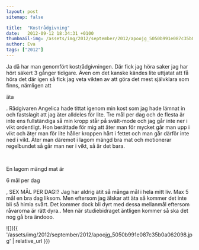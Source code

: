 ```yaml
---
layout: post
sitemap: false

title:  "Kostrådgivning"
date:   2012-09-12 18:34:31 +0100
thumbnail-img: /assets/img/2012/september/2012/apoojg_5050b991e087c35b0a062098.jpg
author: Eva
tags: ["2012"]
---
```


Ja då har man genomfört kostrådgivningen. Där fick jag höra saker jag har hört säkert 3 gånger tidigare. Även om det kanske kändes lite uttjatat att få höra det där igen så fick jag veta vikten av att göra det mest självklara som finns, nämligen att 

äta

. Rådgivaren Angelica hade tittat igenom min kost som jag hade lämnat in och fastslagit att jag äter alldeles för lite. Tre mål per dag och de flesta är inte ens fullständiga så min kropp står på svält-mode och jag går inte ner i vikt ordentligt. Hon berättade för mig att äter man för mycket går man upp i vikt och äter man för lite håller kroppen hårt i fettet och man går därför inte ned i vikt. Äter man däremot i lagom mängd bra mat och motionerar regelbundet så går man ner i vikt, så är det bara.




 




En lagom mängd mat är

 6 mål per dag

, SEX MÅL PER DAG!? Jag har aldrig ätit så många mål i hela mitt liv. Max 5 mål en bra dag liksom. Men eftersom jag älskar att äta så kommer det inte bli så himla svårt. Det kommer dock bli dyrt med dessa mellanmål eftersom råvarorna är rätt dyra.. Men när studiebidraget äntligen kommer så ska det nog gå bra ändooo.

![]({{ '/assets/img/2012/september/2012/apoojg_5050b991e087c35b0a062098.jpg'  | relative_url }})

